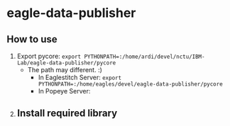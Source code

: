 # eagle-data-publisher

## How to use
1. Export pycore:
    `export PYTHONPATH=:/home/ardi/devel/nctu/IBM-Lab/eagle-data-publisher/pycore`
    - The path may different. :)
        - In Eaglestitch Server: 
             `export PYTHONPATH=:/home/eagles/devel/eagle-data-publisher/pycore`
        - In Popeye Server: 
2. Install required library
    - 